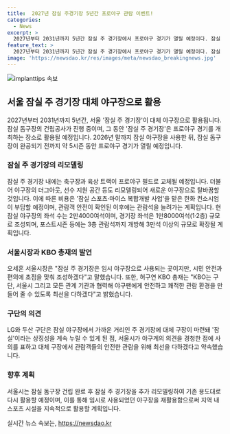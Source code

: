 ```yaml
---
title:  2027년 잠실 주경기장 5년간 프로야구 관람 이벤트!
categories:
  - News
excerpt: >
  2027년부터 2031년까지 5년간 잠실 주 경기장에서 프로야구 경기가 열릴 예정이다. 잠실 돔구장 건립공사로 잠실 야구장을 대체할 예정이며, LG트윈스와 두산 베어스는 2026년까지 야구장을 사용한 뒤 2027년부터 2031년까지 대체 야구장에서 경기를 치를 것이다. 경기장은 KBO 매뉴얼에 따라 리모델링되고 좌석은 1만8000여석으로 조성될 예정이다. 이후 안전 확인 시 3만석 이상으로 늘어날 계획이며, 돔구장이 완공되면 잠실 주 경기장은 다시 원래 용도로 사용될 것이다. 현 잠실 야구장 좌석 수는 2만4000여석이며, 관계 기관과의 협력으로 관중 안전을 고려한 환경을 조성할 계획이다.
feature_text: >
  2027년부터 2031년까지 5년간 잠실 주 경기장에서 프로야구 경기가 열릴 예정이다. 잠실 돔구장 건립공사로 잠실 야구장을 대체할 예정이며, LG트윈스와 두산 베어스는 2026년까지 야구장을 사용한 뒤 2027년부터 2031년까지 대체 야구장에서 경기를 치를 것이다. 경기장은 KBO 매뉴얼에 따라 리모델링되고 좌석은 1만8000여석으로 조성될 예정이다. 이후 안전 확인 시 3만석 이상으로 늘어날 계획이며, 돔구장이 완공되면 잠실 주 경기장은 다시 원래 용도로 사용될 것이다. 현 잠실 야구장 좌석 수는 2만4000여석이며, 관계 기관과의 협력으로 관중 안전을 고려한 환경을 조성할 계획이다.
image: 'https://newsdao.kr/res/images/meta/newsdao_breakingnews.jpg'
---
```


<p><img src="https://newsdao.kr/res/images/meta/newsdao_breakingnews.jpg" alt="implanttips 속보" /></p>

<h2 data-ke-size="size26">서울 잠실 주 경기장 대체 야구장으로 활용</h2>

<p data-ke-size="size16">2027년부터 2031년까지 5년간, 서울 '잠실 주 경기장'이 대체 야구장으로 활용됩니다. 잠실 돔구장의 건립공사가 진행 중이며, 그 동안 '잠실 주 경기장'은 프로야구 경기를 개최하는 장소로 활용될 예정입니다. 2026년 말까지 잠실 야구장을 사용한 뒤, 잠실 돔구장이 완공되기 전까지 약 5시즌 동안 프로야구 경기가 열릴 예정입니다.</p>

<h3 data-ke-size="size24">잠실 주 경기장의 리모델링</h3>

<p data-ke-size="size16">잠실 주 경기장 내에는 축구장과 육상 트랙이 프로야구 필드로 교체될 예정입니다. 더불어 야구장의 더그아웃, 선수 지원 공간 등도 리모델링되어 새로운 야구장으로 탈바꿈할 것입니다. 이에 따른 비용은 '잠실 스포츠·마이스 복합개발 사업'을 맡은 한화 컨소시엄이 부담할 예정이며, 관람객 안전이 확인된 이후에는 관람석을 늘려가는 계획입니다. 현 잠실 야구장의 좌석 수는 2만4000여석이며, 경기장 좌석은 1만8000여석(1·2층) 규모로 조성되며, 포스트시즌 등에는 3층 관람석까지 개방해 3만석 이상의 규모로 확장될 계획입니다.</p>

<h3 data-ke-size="size24">서울시장과 KBO 총재의 발언</h3>

<p data-ke-size="size16">오세훈 서울시장은 "잠실 주 경기장은 임시 야구장으로 사용되는 곳이지만, 시민 안전과 편의에 초점을 맞춰 조성하겠다"고 말했습니다. 또한, 허구연 KBO 총재는 "KBO는 구단, 서울시 그리고 모든 관계 기관과 협력해 야구팬에게 안전하고 쾌적한 관람 환경을 만들어 줄 수 있도록 최선을 다하겠다"고 밝혔습니다.</p>

<h3 data-ke-size="size24">구단의 의견</h3>

<p data-ke-size="size16">LG와 두산 구단은 잠실 야구장에서 가까운 거리인 주 경기장에 대체 구장이 마련돼 '잠실'이라는 상징성을 계속 누릴 수 있게 된 점, 서울시가 야구계의 의견을 경청한 점에 사의를 표하고 대체 구장에서 관람객들의 안전한 관람을 위해 최선을 다하겠다고 약속했습니다.</p>

<h3 data-ke-size="size24">향후 계획</h3>

<p data-ke-size="size16">서울시는 잠실 돔구장 건립 완료 후 잠실 주 경기장을 추가 리모델링하여 기존 용도대로 다시 활용할 예정이며, 이를 통해 임시로 사용되었던 야구장을 재활용함으로써 지역 내 스포츠 시설을 지속적으로 활용할 계획입니다.</p>
실시간 뉴스 속보는, <a href="https://newsdao.kr" rel="dofollow">https://newsdao.kr</a>


